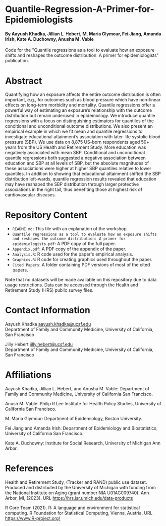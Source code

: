 # Quantile-Regression-A-Primer-for-Epidemiologists
#### By Aayush Khadka, Jillian L. Hebert, M. Maria Glymour, Fei Jiang, Amanda Irish, Kate A. Duchowny, Anusha M. Vable
Code for the "Quantile regressions as a tool to evaluate how an exposure shifts and reshapes the outcome distribution: A primer for epidemiologists" publication.


# Abstract

Quantifying how an exposure affects the entire outcome distribution is often important, e.g., for outcomes such as blood pressure which have non-linear effects on long-term morbidity and mortality. Quantile regressions offer a powerful way of estimating an exposure’s relationship with the outcome distribution but remain underused in epidemiology. We introduce quantile regressions with a focus on distinguishing estimators for quantiles of the conditional and unconditional outcome distributions. We also present an empirical example in which we fit mean and quantile regressions to investigate educational attainment’s association with later-life systolic blood pressure (SBP). We use data on 8,875 US-born respondents aged 50+ years from the US Health and Retirement Study. More education was negatively associated with mean SBP. Conditional and unconditional quantile regressions both suggested a negative association between education and SBP at all levels of SBP, but the absolute magnitudes of these associations were higher at higher SBP quantiles relative to lower quantiles. In addition to showing that educational attainment shifted the SBP distribution left-wards, quantile regression results revealed that education may have reshaped the SBP distribution through larger protective associations in the right tail, thus benefiting those at highest risk of cardiovascular diseases.


# Repository Content

- `README.md`: This file with an explanation of the workshop.
- `Quantile regressions as a tool to evaluate how an exposure shifts and reshapes the outcome distribution: A primer for epidemiologists.pdf`: A PDF copy of the full paper.
- `Appendix.pdf`: A PDF copy of the appendix of the paper.
- `Analysis.R`: R code used for the paper's empirical analysis.
- `Graphics.R`: R code for creating graphics used throughout the paper.
- `Cited Papers`: A folder containing PDF versions of most of the cited papers.

Note that no datasets will be made available on this repository due to data usage restrictions. Data can be accessed through the Health and Retirement Study (HRS) public survey files. 


# Contact Information

Aayush Khadka aayush.khadka@ucsf.edu  
Department of Family and Community Medicine, University of California, San Francisco

Jilly Hebert jilly.hebert@ucsf.edu  
Department of Family and Community Medicine, University of California, San Francisco


# Affiliations

Aayush Khadka, Jillian L. Hebert, and Anusha M. Vable: Department of Family and Community Medicine, University of California San Francisco. 

Anush M. Vable: Philip R Lee Institute for Health Policy Studies, University of California San Francisco. 

M. Maria Glymour: Department of Epidemiology, Boston University. 

Fei Jiang and Amanda Irish: Department of Epidemiology and Biostatistics, University of California San Francisco. 

Kate A. Duchowny: Institute for Social Research, University of Michigan Ann Arbor.


# References

Health and Retirement Study, (Tracker and RAND) public use dataset. Produced and distributed by the University of Michigan with funding from the National Institute on Aging (grant number NIA U01AG009740). Ann Arbor, MI, (2023). URL https://hrs.isr.umich.edu/data-products

R Core Team (2021). R: A language and environment for statistical computing. R Foundation for Statistical Computing, Vienna, Austria. URL https://www.R-project.org/


